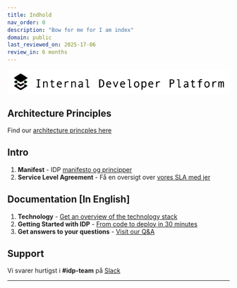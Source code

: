 ```yaml
---
title: Indhold
nav_order: 0
description: "Bow for me for I am index"
domain: public
last_reviewed_on: 2025-17-06
review_in: 6 months
---
```


<picture>
  <source media="(prefers-color-scheme: dark)" srcset="/assets/idp_dark.png">
  <img alt="Text changing depending on mode. Light: 'So light!' Dark: 'So dark!'" src="assets/idp_light.png">
</picture>


## Architecture Principles
Find our [architecture princples here](architecture-principles)

## **Intro**
1. **Manifest** - IDP [manifesto og principper](manifest-idp)
1. **Service Level Agreement** - Få en oversigt over [vores SLA med jer](https://jira-jppol.atlassian.net/wiki/spaces/IDP/folder/3680632849?atlOrigin=eyJpIjoiNzU2YjYxNjkzZWJiNDFlMjlkZDI5YTE4OWM0YjNlM2UiLCJwIjoiYyJ9)


## **Documentation [In English]**
1. **Technology** - [Get an overview of the technology stack](technology)
1. **Getting Started with IDP** - [From code to deploy in 30 minutes](codetodeploy)
1. **Get answers to your questions** - [Visit our Q&A](qaa)

   

## **Support**
Vi svarer hurtigst i **#idp-team** på [Slack](https://jppol.slack.com/archives/C07TZPBHFUL)

----

[^1]: [It can take up to 10 minutes for changes to your site to publish after you push the changes to GitHub](https://docs.github.com/en/pages/setting-up-a-github-pages-site-with-jekyll/creating-a-github-pages-site-with-jekyll#creating-your-site).

[Just the Docs]: https://just-the-docs.github.io/just-the-docs/
[GitHub Pages]: https://docs.github.com/en/pages
[README]: https://github.com/just-the-docs/just-the-docs-template/blob/main/README.md
[Jekyll]: https://jekyllrb.com
[GitHub Pages / Actions workflow]: https://github.blog/changelog/2022-07-27-github-pages-custom-github-actions-workflows-beta/
[use this template]: https://github.com/just-the-docs/just-the-docs-template/generate


